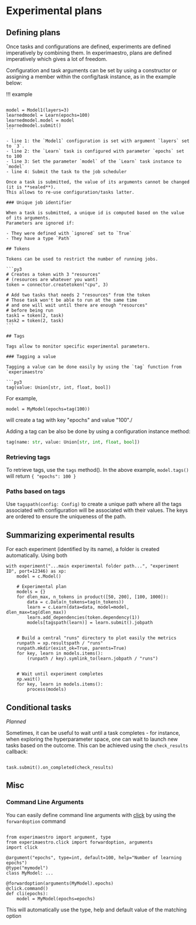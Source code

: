 # Experimental plans

## Defining plans

Once tasks and configurations are defined, experiments are defined imperatively by combining them.
In experimaestro, plans are defined imperatively which gives a lot of freedom.

Configuration and task arguments can be set by using a constructor or assigning a member within
the config/task instance, as in the example below:

!!! example

````py3 linenums="1"

model = Model1(layers=3)
learnedmodel = Learn(epochs=100)
learnedmodel.model = model
learnedmodel.submit()
```

- line 1: the `Model1` configuration is set with argument `layers` set to `3`.
- line 2: the `Learn` task is configured with parameter `epochs` set to 100
- line 3: Set the parameter `model` of the `Learn` task instance to `model`
- line 4: Submit the task to the job scheduler

Once a task is submitted, the value of its arguments cannot be changed (it is **sealed**).
This allows to re-use configuration/tasks latter.

### Unique job identifier

When a task is submitted, a unique id is computed based on the value of its arguments.
Parameters are ignored if:

- They were defined with `ignored` set to `True`
- They have a type `Path`

## Tokens

Tokens can be used to restrict the number of running jobs.

```py3
# Creates a token with 3 "resources"
# (resources are whatever you want)
token = connector.createtoken("cpu", 3)

# Add two tasks that needs 2 "resources" from the token
# Those task won't be able to run at the same time
# and one will wait until there are enough "resources"
# before being run
task1 = token(2, task)
task2 = token(2, task)
```

## Tags

Tags allow to monitor specific experimental parameters.

### Tagging a value

Tagging a value can be done easily by using the `tag` function from `experimaestro`

```py3
tag(value: Union[str, int, float, bool])
````

For example,

```py3
model = MyModel(epochs=tag(100))
```

will create a tag with key "epochs" and value "100"./

Adding a tag can be also be done by using a configuration instance method:

```python
tag(name: str, value: Union[str, int, float, bool])
```

### Retrieving tags

To retrieve tags, use the `tags` method().
In the above example, `model.tags()` will return `{ "epochs": 100 }`

### Paths based on tags

Use `tagspath(config: Config)` to create a unique path where
all the tags associated with configuration will be associated with
their values. The keys are ordered to ensure the uniqueness of the path.

## Summarizing experimental results

For each experiment (identified by its name), a folder is created automatically. Using both

```py3
with experiment("...main experimental folder path...", "experiment ID", port=12346) as xp:
    model = c.Model()

    # Experimental plan
    models = {}
    for dlen_max, n_tokens in product([50, 200], [100, 1000]):
        data = c.Data(n_tokens=tag(n_tokens))
        learn = c.Learn(data=data, model=model, dlen_max=tag(dlen_max))
        learn.add_dependencies(token.dependency(1))
        models[tagspath(learn)] = learn.submit().jobpath


    # Build a central "runs" directory to plot easily the metrics
    runpath = xp.resultspath / "runs"
    runpath.mkdir(exist_ok=True, parents=True)
    for key, learn in models.items():
        (runpath / key).symlink_to(learn.jobpath / "runs")


    # Wait until experiment completes
    xp.wait()
    for key, learn in models.items():
        process(models)

```

## Conditional tasks

_Planned_

Sometimes, it can be useful to wait until a task completes - for instance, when exploring the hyperparameter
space, one can wait to launch new tasks based on the outcome. This can be achieved using the `check_results` callback:

```py3

task.submit().on_completed(check_results)
```

## Misc

### Command Line Arguments

You can easily define command line arguments with [click](https://click.palletsprojects.com)
by using the `forwardoption` command

```py3

from experimaestro import argument, type
from experimaestro.click import forwardoption, arguments
import click

@argument("epochs", type=int, default=100, help="Number of learning epochs")
@type("mymodel")
class MyModel: ...

@forwardoption(arguments(MyModel).epochs)
@click.command()
def cli(epochs):
    model = MyModel(epochs=epochs)
```

This will automatically use the type, help and default value of the matching option
